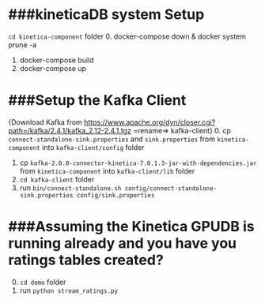 ###kineticaDB system Setup
=======================
`cd kinetica-component` folder
0. docker-compose down & docker system prune -a
1. docker-compose build
2. docker-compose up


###Setup the Kafka Client 
=======================
{Download Kafka from https://www.apache.org/dyn/closer.cgi?path=/kafka/2.4.1/kafka_2.12-2.4.1.tgz =rename=> kafka-client}
0. cp `connect-standalone-sink.properties` and `sink.properties` from `kinetica-component` into `kafka-client/config` folder
1. cp `kafka-2.0.0-connector-kinetica-7.0.1.3-jar-with-dependencies.jar`  from `kinetica-component` into `kafka-client/lib` folder
2. `cd kafka-client` folder
3. run `bin/connect-standalone.sh config/connect-standalone-sink.properties config/sink.properties`


###Assuming the Kinetica GPUDB is running already and you have you ratings tables created?
=====================
0. `cd demo` folder
1. run `python stream_ratings.py`

